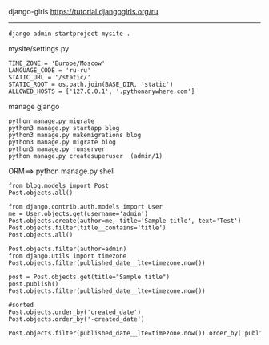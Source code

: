 django-girls https://tutorial.djangogirls.org/ru

----------------------------------

`django-admin startproject mysite .`

mysite/settings.py
``` 
TIME_ZONE = 'Europe/Moscow'
LANGUAGE_CODE = 'ru-ru'
STATIC_URL = '/static/'
STATIC_ROOT = os.path.join(BASE_DIR, 'static')
ALLOWED_HOSTS = ['127.0.0.1', '.pythonanywhere.com']
```

manage gjango
```
python manage.py migrate
python3 manage.py startapp blog
python3 manage.py makemigrations blog
python3 manage.py migrate blog
python3 manage.py runserver
python manage.py createsuperuser  (admin/1)
```
ORM==> python manage.py shell
```
from blog.models import Post
Post.objects.all()

from django.contrib.auth.models import User
me = User.objects.get(username='admin')
Post.objects.create(author=me, title='Sample title', text='Test')
Post.objects.filter(title__contains='title')
Post.objects.all()

Post.objects.filter(author=admin)
from django.utils import timezone
Post.objects.filter(published_date__lte=timezone.now())

post = Post.objects.get(title="Sample title")
post.publish()
Post.objects.filter(published_date__lte=timezone.now())

#sorted
Post.objects.order_by('created_date')
Post.objects.order_by('-created_date')

Post.objects.filter(published_date__lte=timezone.now()).order_by('published_date')
```
